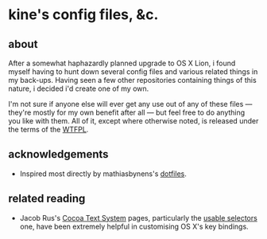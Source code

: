 # kine's config files, &c.

## about

After a somewhat haphazardly planned upgrade to OS X Lion, i found myself having to hunt down several config files and various related things in my back-ups. Having seen a few other repositories containing things of this nature, i decided i'd create one of my own.

I'm not sure if anyone else will ever get any use out of any of these files — they're mostly for my own benefit after all — but feel free to do anything you like with them. All of it, except where otherwise noted, is released under the terms of the [WTFPL](http://en.wikipedia.org/wiki/WTFPL).

## acknowledgements

* Inspired most directly by mathiasbynens's [dotfiles](https://github.com/mathiasbynens/dotfiles).

## related reading

* Jacob Rus's [Cocoa Text System](http://www.hcs.harvard.edu/~jrus/Site/Cocoa%20Text%20System.html) pages, particularly the [usable selectors](http://www.hcs.harvard.edu/~jrus/Site/selectors.html) one, have been extremely helpful in customising OS X's key bindings.